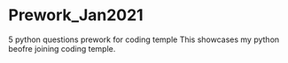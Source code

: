 # Prework_Jan2021
5 python questions prework for coding temple
This showcases my python beofre joining coding temple.
